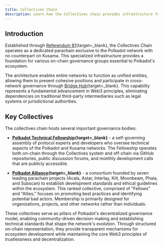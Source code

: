 ```yaml
---
title: Collectives Chain
description: Learn how the Collectives chain provides infrastructure for governance organizations, enabling decentralized network stewardship and decision-making.
---
```


## Introduction

Established through [Referendum 81](https://polkadot.polkassembly.io/referendum/81){target=\_blank}, the Collectives Chain operates as a dedicated parachain exclusive to the Polkadot network with no counterpart on Kusama. This specialized infrastructure provides a foundation for various on-chain governance groups essential to Polkadot's ecosystem.

The architecture enables entire networks to function as unified entities, allowing them to present cohesive positions and participate in cross-network governance through [Bridge Hub](/polkadot-protocol/architecture/system-chains/bridge-hub){target=\_blank}. This capability represents a fundamental advancement in Web3 principles, eliminating dependencies on traditional third-party intermediaries such as legal systems or jurisdictional authorities.

## Key Collectives

The collectives chain hosts several important governance bodies:

- **[Polkadot Technical Fellowship](https://wiki.polkadot.network/docs/learn-polkadot-technical-fellowship){target=\_blank}** - a self-governing assembly of protocol experts and developers who oversee technical aspects of the Polkadot and Kusama networks. The Fellowship operates both on-chain through the Collectives system and off-chain via GitHub repositories, public discussion forums, and monthly development calls that are publicly accessible.

- **[Polkadot Alliance](https://wiki.polkadot.network/docs/glossary#polkadot-alliance){target=\_blank}** - a consortium founded by seven leading parachain projects (Acala, Astar, Interlay, Kilt, Moonbeam, Phala, and Subscan) to establish development standards and ethical guidelines within the ecosystem. This ranked collective, comprised of "Fellows" and "Allies," focuses on promoting best practices and identifying potential bad actors. Membership is primarily designed for organizations, projects, and other networks rather than individuals.

These collectives serve as pillars of Polkadot's decentralized governance model, enabling community-driven decision-making and establishing technical standards that shape the network's evolution. Through structured on-chain representation, they provide transparent mechanisms for ecosystem development while maintaining the core Web3 principles of trustlessness and decentralization.